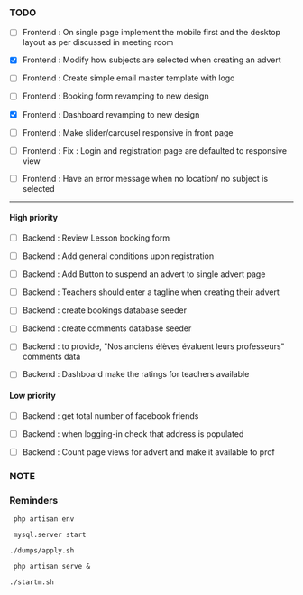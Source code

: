 ### TODO

- [ ] Frontend : On single page implement the mobile first and the desktop layout as per discussed in meeting room

- [x] Frontend : Modify how subjects are selected when creating an advert
- [ ] Frontend : Create simple email master template with logo

- [ ] Frontend : Booking form revamping to new design
- [x] Frontend : Dashboard revamping to new design
- [ ] Frontend : Make slider/carousel responsive in front page
- [ ] Frontend : Fix : Login and registration page are defaulted to responsive view
- [ ] Frontend : Have an error message when no location/ no subject is selected


--------------------------------------------------------------------------------

#### High priority

- [ ] Backend : Review Lesson booking form

- [ ] Backend : Add general conditions upon registration
- [ ] Backend : Add Button to suspend an advert to single advert page
- [ ] Backend : Teachers should enter a tagline when creating their advert
- [ ] Backend : create bookings database seeder 
- [ ] Backend : create comments database seeder
- [ ] Backend : to provide, "Nos anciens élèves évaluent leurs professeurs" comments data
- [ ] Backend : Dashboard make the ratings for teachers available

#### Low priority
- [ ] Backend : get total number of facebook friends
- [ ] Backend : when logging-in check that address is populated
- [ ] Backend : Count page views for advert and make it available to prof




### NOTE


### Reminders
` php artisan env`

` mysql.server start`

` ./dumps/apply.sh `

` php artisan serve &`

`./startm.sh`
